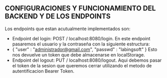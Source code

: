 ## CONFIGURACIONES Y FUNCIONAMIENTO DEL BACKEND Y DE LOS ENDPOINTS
Los endpoints que estan acutualmente implementados son:
- Endpoint del login: POST / localhost:8080/login. En este endpoint pasaremos el usuario y la contraseña con la siguiente estructura:
- {
    "user" : "administrador@gmail.com",
    "passwd" : "labingsoft"
}
Esto nos devuelve un token que debe almacenarse en localStorage.
- Endpoint del logout: PUT / localhost:8080/logout. Aqui debemos pasar el token de la sesion que queremos cerrar utilizando el metodo de autentificacion Bearer Token.
